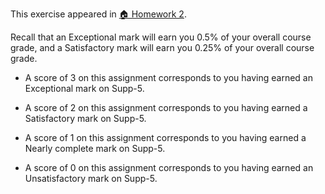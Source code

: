 This exercise appeared in <a href="assignment: 🏠 Homework 2">🏠 Homework 2</a>.

Recall that an Exceptional mark will earn you 0.5% of your overall course grade, and a Satisfactory mark will earn you 0.25% of your overall course grade.

* A score of 3 on this assignment corresponds to you having earned an Exceptional mark on Supp-5.

* A score of 2 on this assignment corresponds to you having earned a Satisfactory mark on Supp-5.

* A score of 1 on this assignment corresponds to you having earned a Nearly complete mark on Supp-5.

* A score of 0 on this assignment corresponds to you having earned an Unsatisfactory mark on Supp-5.